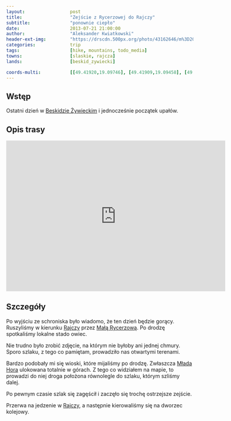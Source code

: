 ```yaml
---
layout:                 post
title:                  "Zejście z Rycerzowej do Rajczy"
subtitle:               "ponownie ciepło"
date:                   2013-07-21 21:00:00
author:                 "Aleksander Kwiatkowski"
header-ext-img:         "https://drscdn.500px.org/photo/43162646/m%3D2048/9be5d19077b62d49d9eea687a18d1f43"
categories:             trip
tags:                   [hike, mountains, todo_media]
towns:                  [slaskie, rajcza]
lands:                  [beskid_zywiecki]

coords-multi:           [[49.41920,19.09746], [49.41909,19.09458], [49.42280,19.09647], [49.43076,19.08510], [49.44055,19.08772], [49.46020,19.08334], [49.47721,19.10050], [49.49912,19.09184], [49.50709,19.10093]]
---
```



[wiki-beskid-zywiecki]:         https://pl.wikipedia.org/wiki/Beskid_%C5%BBywiecki
[wiki-mala-rycerzowa]:          https://pl.wikipedia.org/wiki/Ma%C5%82a_Rycerzowa
[wiki-mlada-hora]:              https://pl.wikipedia.org/wiki/Mlada_Hora
[wiki-rajcza]:                  https://pl.wikipedia.org/wiki/Rajcza

Wstęp
-----

Ostatni dzień w [Beskidzie Żywieckim][wiki-beskid-zywiecki] i jednocześnie początek upałów.

Opis trasy
----------

<iframe height='405' width='590' frameborder='0' allowtransparency='true' scrolling='no' src='https://www.strava.com/activities/334997630/embed/316183325b5100bc0d61915b9a91de6de3e0cef6'></iframe>

Szczegóły
---------

Po wyjściu ze schroniska było wiadomo, że ten dzień będzie gorący. Ruszyliśmy w kierunku [Rajczy][wiki-rajcza]
przez [Małą Rycerzową][wiki-mala-rycerzowa]. Po drodzę spotkaliśmy lokalne stado owiec.

Nie trudno było zrobić zdjęcie, na którym nie byłoby ani jednej chmury. Sporo szlaku, z tego co pamiętam,
prowadziło nas otwartymi terenami.

Bardzo podobały mi się wioski, które mijaliśmy po drodzę. Zwłaszcza [Młada Hora][wiki-mlada-hora]
ulokowana totalnie w górach. Z tego co widziałem na mapie, to prowadzi do niej droga
położona równolegle do szlaku, którym szliśmy dalej.

Po pewnym czasie szlak się zagęścił i zaczęło się trochę ostrzejsze zejście. 

Przerwa na jedzenie w [Rajczy][wiki-rajcza], a następnie kierowaliśmy się na dworzec kolejowy.

